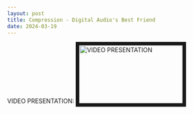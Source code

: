 ```yaml
---
layout: post
title: Compression - Digital Audio's Best Friend
date: 2024-03-19
---
```


<object data="/pdf/2024-03-19.MDC.211.Compression_Presentation.pdf" width="480" height="640" type='application/pdf'></object>

VIDEO PRESENTATION:
<a href="https://youtu.be/rltJ3pQISWg
" target="_blank"><img src="http://img.youtube.com/vi/rltJ3pQISWg/0.jpg" 
alt="VIDEO PRESENTATION" width="240" height="135" border="8" /></a>
